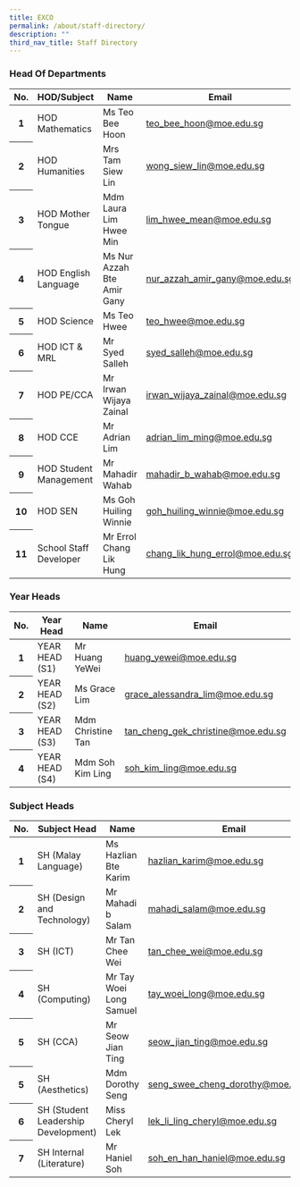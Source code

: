 ```yaml
---
title: EXCO
permalink: /about/staff-directory/
description: ""
third_nav_title: Staff Directory
---
```

### Head Of Departments
<div class="table-responsive-lg">
	<table class="table table-striped">
		<thead class="thead-dark">
			<tr>
				<th scope="col">No.</th>
				<th scope="col">HOD/Subject</th>
				<th scope="col">Name</th>
				<th scope="col">Email</th>
			</tr>
		</thead>
		<tbody>
			<tr>
				<th scope="row">1</th>
				<td>HOD Mathematics</td>
				<td>Ms Teo Bee Hoon</td>
				<td><a href="mailto:teo_bee_hoon@moe.edu.sg">
					teo_bee_hoon@moe.edu.sg</a></td>
			</tr>
			<tr>
				<th scope="row">2</th>
				<td>HOD Humanities</td>
				<td>Mrs Tam Siew Lin</td>
				<td><a href="mailto:wong_siew_lin@moe.edu.sg">
					wong_siew_lin@moe.edu.sg</a></td>
			</tr>
			<tr>
				<th scope="row">3</th>
				<td>HOD Mother Tongue</td>
				<td>Mdm Laura Lim Hwee Min</td>
				<td><a href="mailto:lim_hwee_mean@moe.edu.sg">
					lim_hwee_mean@moe.edu.sg</a></td>
			</tr>
			<tr>
				<th scope="row">4</th>
				<td>HOD English Language</td>
				<td>Ms Nur Azzah Bte Amir Gany</td>
				<td><a href="mailto:nur_azzah_amir_gany@moe.edu.sg">
					nur_azzah_amir_gany@moe.edu.sg</a></td>
			</tr>
			<tr>
				<th scope="row">5</th>
				<td> HOD Science</td>
				<td>Ms Teo Hwee</td>
				<td><a href="mailto:teo_hwee@moe.edu.sg">
					teo_hwee@moe.edu.sg</a></td>
			</tr>
						<tr>
				<th scope="row">6</th>
				<td>HOD ICT &amp; MRL</td>
				<td>Mr Syed Salleh</td>
				<td><a href="mailto:syed_salleh@moe.edu.sg">
					syed_salleh@moe.edu.sg</a></td>
			</tr>
			<tr>
				<th scope="row">7</th>
				<td>HOD PE/CCA</td>
				<td>Mr Irwan Wijaya Zainal</td>
				<td><a href="mailto:irwan_wijaya_zainal@moe.edu.sg">
					irwan_wijaya_zainal@moe.edu.sg</a></td>
			</tr>
			<tr>
				<th scope="row">8</th>
				<td>HOD CCE</td>
				<td>Mr Adrian Lim</td>
				<td><a href="mailto:adrian_lim_ming@moe.edu.sg">
					adrian_lim_ming@moe.edu.sg</a></td>
			</tr>
			<tr>
				<th scope="row">9</th>
				<td>HOD Student Management</td>
				<td>Mr Mahadir Wahab</td>
				<td><a href="mailto:mahadir_b_wahab@moe.edu.sg">
					mahadir_b_wahab@moe.edu.sg</a></td>
			</tr>
			<tr>
				<th scope="row">10</th>
				<td>HOD SEN</td>
				<td>Ms Goh Huiling Winnie</td>
				<td><a href="mailto:goh_huiling_winnie@moe.edu.sg">
				goh_huiling_winnie@moe.edu.sg</a></td>
			</tr>
			<tr>
				<th scope="row">11</th>
				<td>School Staff Developer</td>
				<td> Mr Errol Chang Lik Hung</td>
				<td><a href="mailto:chang_lik_hung_errol@moe.edu.sg">
					chang_lik_hung_errol@moe.edu.sg</a></td>
			</tr>
		</tbody>
 </table>
</div>

###  Year Heads
<div class="table-responsive-lg">
	<table class="table table-striped">
		<thead class="thead-dark">
			<tr>
				<th scope="col">No.</th>
				<th scope="col">Year Head</th>
				<th scope="col">Name</th>
				<th scope="col">Email</th>
			</tr>
		</thead>
		<tbody>
			<tr>
				<th scope="row">1</th>
				<td>YEAR HEAD (S1)</td>
				<td>Mr Huang YeWei</td>
				<td><a href="mailto:huang_yewei@moe.edu.sg">
	huang_yewei@moe.edu.sg</a></td>
			</tr>
			<tr>
				<th scope="row">2</th>
				<td>YEAR HEAD (S2)</td>
				<td>Ms Grace Lim</td>
				<td><a href="mailto:grace_alessandra_lim@moe.edu.sg">
	grace_alessandra_lim@moe.edu.sg</a></td>
			</tr>
			<tr>
				<th scope="row">3</th>
				<td>YEAR HEAD (S3)</td>
				<td>Mdm Christine Tan</td>
				<td><a href="mailto:tan_cheng_gek_christine@moe.edu.sg">
					tan_cheng_gek_christine@moe.edu.sg</a></td>
			</tr>
			<tr>
				<th scope="row">4</th>
				<td>YEAR HEAD (S4)</td>
				<td> Mdm Soh Kim Ling</td>
				<td><a href="mailto:soh_kim_ling@moe.edu.sg">
				soh_kim_ling@moe.edu.sg</a></td>
			</tr>
		</tbody>
 </table>
</div>

### Subject Heads

<div class="table-responsive-lg">
	<table class="table table-striped">
		<thead class="thead-dark">
			<tr>
				<th scope="col">No.</th>
				<th scope="col">Subject Head</th>
				<th scope="col">Name</th>
				<th scope="col">Email</th>
			</tr>
		</thead>
		<tbody>
			<tr>
				<th scope="row">1</th>
				<td>SH (Malay Language)</td>
				<td>Ms Hazlian Bte Karim</td>
				<td><a href="mailto:Hazlian_karim@moe.edu.sg">
	hazlian_karim@moe.edu.sg</a></td>
			</tr>
			<tr>
				<th scope="row">2</th>
				<td>SH (Design and Technology)</td>
				<td>Mr Mahadi b Salam</td>
				<td><a href="mailto:mahadi_salam@moe.edu.sg">
	mahadi_salam@moe.edu.sg</a></td>
			</tr>
			<tr>
				<th scope="row">3</th>
				<td>SH (ICT)</td>
				<td>Mr Tan Chee Wei</td>
				<td><a href="mailto:tan_chee_wei@moe.edu.sg">
					tan_chee_wei@moe.edu.sg</a></td>
			</tr>
			<tr>
				<th scope="row">4</th>
				<td>SH (Computing)</td>
				<td>Mr Tay Woei Long Samuel</td>
				<td><a href="mailto:tay_woei_long@moe.edu.sg">
				tay_woei_long@moe.edu.sg</a></td>
			</tr>
			<tr>
				<th scope="row">5</th>
				<td>SH (CCA)</td>
				<td>Mr Seow Jian Ting</td>
				<td><a href="mailto:seow_jian_ting@moe.edu.sg">
				seow_jian_ting@moe.edu.sg</a></td>
			</tr>
			<tr>
				<th scope="row">5</th>
				<td>SH (Aesthetics)</td>
				<td>Mdm Dorothy Seng</td>
				<td><a href="mailto:seng_swee_cheng_dorothy@moe.edu.sg">
				seng_swee_cheng_dorothy@moe.edu.sg</a></td>
			</tr>
				<tr>
				<th scope="row">6</th>
				<td>SH (Student Leadership Development)</td>
				<td>Miss Cheryl Lek</td>
				<td><a href="mailto:lek_li_ling_cheryl@moe.edu.sg">
				lek_li_ling_cheryl@moe.edu.sg</a></td>
			</tr>
			<tr>
				<th scope="row">7</th>
				<td>SH Internal (Literature)</td>
				<td>Mr Haniel Soh</td>
				<td><a href="mailto:soh_en_han_haniel@moe.edu.sg">
				soh_en_han_haniel@moe.edu.sg</a></td>
			</tr>
		</tbody>
 </table>
</div>